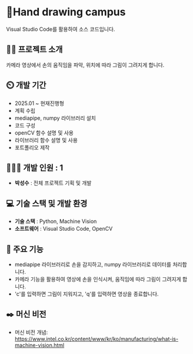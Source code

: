 # Hand drawing campus
Visual Studio Code를 활용하여 소스 코드입니다.

## 👨‍🏫 프로젝트 소개
카메라 영상에서 손의 움직임을 파악, 위치에 따라 그림이 그려지게 합니다.

## ⏲️ 개발 기간 
- 2025.01 ~ 현재진행형
- 계획 수립
- mediapipe, numpy 라이브러리 설치
- 코드 구성
- openCV 함수 설명 및 사용
- 라이브러리 함수 설명 및 사용
- 포트폴리오 제작
  
## 🧑‍🤝‍🧑 개발 인원 : 1
- **박성수** : 전체 프로젝트 기획 및 개발

## 💻 기술 스택 및 개발 환경
- **기술 스택** : Python, Machine Vision
- **소프트웨어** : Visual Studio Code, OpenCV

## 📌 주요 기능
- mediapipe 라이브러리로 손을 감지하고, numpy 라이브러리로 데이터를 처리합니다.
- 카메라 기능을 활용하여 영상에 손을 인식시켜, 움직임에 따라 그림이 그려지게 합니다.
- 'c'를 입력하면 그림이 지워지고, 'q'를 입력하면 영상을 종료합니다.

## ✒️ 머신 비전
- 머신 비전 개념: https://www.intel.co.kr/content/www/kr/ko/manufacturing/what-is-machine-vision.html
